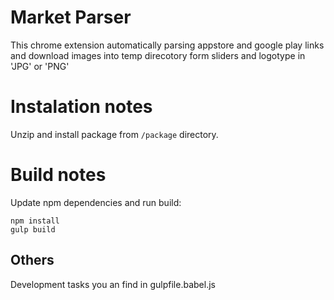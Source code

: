 # Market Parser
This chrome extension automatically parsing appstore and google play links and download images into temp direcotory form sliders and logotype in 'JPG' or 'PNG'

# Instalation notes
Unzip and install package from `/package` directory.

# Build notes
Update npm dependencies and run build:
```
npm install
gulp build
```

## Others
Development tasks you an find in gulpfile.babel.js

